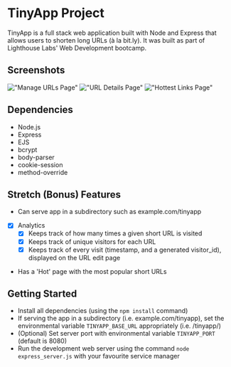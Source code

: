 # TinyApp Project

TinyApp is a full stack web application built with Node and Express that allows users to shorten long URLs (à la bit.ly). It was built as part of Lighthouse Labs' Web Development bootcamp.

## Screenshots

!["Manage URLs Page"](https://i.imgur.com/pbpuAFK.png)
!["URL Details Page"](https://i.imgur.com/cllDgY0.png)
!["Hottest Links Page"](https://i.imgur.com/aWRGnZP.png)


## Dependencies

- Node.js
- Express
- EJS
- bcrypt
- body-parser
- cookie-session
- method-override

## Stretch (Bonus) Features

- Can serve app in a subdirectory such as example.com/tinyapp
* [x] Analytics
  * [x] Keeps track of how many times a given short URL is visited
  * [x] Keeps track of unique visitors for each URL
  * [x] Keeps track of every visit (timestamp, and a generated visitor_id), displayed on the URL edit page
- Has a 'Hot' page with the most popular short URLs

## Getting Started

- Install all dependencies (using the `npm install` command)
- If serving the app in a subdirectory (i.e. example.com/tinyapp), set the environmental variable `TINYAPP_BASE_URL` appropriately (i.e. /tinyapp/)
- (Optional) Set server port with environmental variable `TINYAPP_PORT` (default is 8080)
- Run the development web server using the command `node express_server.js` with your favourite service manager